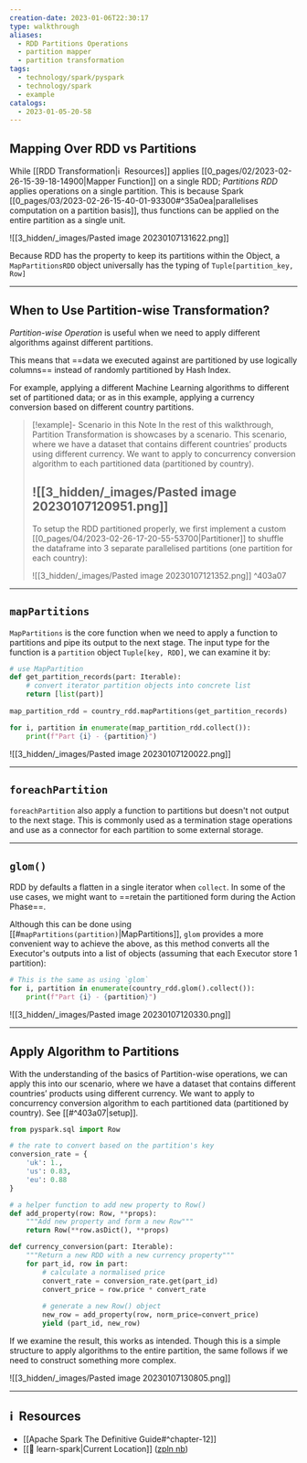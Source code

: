 ```yaml
---
creation-date: 2023-01-06T22:30:17
type: walkthrough
aliases:
  - RDD Partitions Operations
  - partition mapper
  - partition transformation
tags:
  - technology/spark/pyspark
  - technology/spark
  - example
catalogs:
  - 2023-01-05-20-58
---
```


## Mapping Over RDD vs Partitions

While [[RDD Transformation|ℹ️  Resources]] applies [[0_pages/02/2023-02-26-15-39-18-14900|Mapper Function]] on a single RDD; *Partitions RDD* applies operations on a single partition. This is because Spark [[0_pages/03/2023-02-26-15-40-01-93300#^35a0ea|parallelises computation on a partition basis]], thus functions can be applied on the entire partition as a single unit.

![[3_hidden/_images/Pasted image 20230107131622.png]]

Because RDD has the property to keep its partitions within the Object, a `MapPartitionsRDD` object universally has the typing of `Tuple[partition_key, Row]`

---
## When to Use Partition-wise Transformation?

*Partition-wise Operation* is useful when we need to apply different algorithms against different partitions. 

This means that ==data we executed against are partitioned by use logically columns== instead of randomly partitioned by Hash Index. 

For example, applying a different Machine Learning algorithms to different set of partitioned data; or as in this example, applying a currency conversion based on different country partitions. 

> [!example]- Scenario in this Note
> In the rest of this walkthrough, Partition Transformation is showcases by a scenario. This scenario, where we have a dataset that contains different countries’ products using different currency. We want to apply to concurrency conversion algorithm to each partitioned data (partitioned by country).
> 
> ![[3_hidden/_images/Pasted image 20230107120951.png]]
> ---
> To setup the RDD partitioned properly, we first implement a custom [[0_pages/04/2023-02-26-17-20-55-53700|Partitioner]] to shuffle the dataframe into 3 separate parallelised partitions (one partition for each country):
> 
> ![[3_hidden/_images/Pasted image 20230107121352.png]]
^403a07

---
## `mapPartitions`

`MapPartitions` is the core function when we need to apply a function to partitions and pipe its output to the next stage. The input type for the function is a `partition` object `Tuple[key, RDD]`, we can examine it by: 

```python
# use MapPartition
def get_partition_records(part: Iterable):
    # convert iterator partition objects into concrete list
    return [list(part)]
    
map_partition_rdd = country_rdd.mapPartitions(get_partition_records)

for i, partition in enumerate(map_partition_rdd.collect()):
    print(f"Part {i} - {partition}")
```

![[3_hidden/_images/Pasted image 20230107120022.png]]

---
## `foreachPartition`

`foreachPartition` also apply a function to partitions but doesn't not output to the next stage. This is commonly used as a termination stage operations and use as a connector for each partition to some external storage. 

---
## `glom()`

RDD by defaults a flatten in a single iterator when `collect`. In some of the use cases, we might want to ==retain the partitioned form during the Action Phase==. 

Although this can be done using [[#`mapPartitions(partition)`|MapPartitions]], `glom` provides a more convenient way to achieve the above, as this method converts all the Executor's outputs into a list of objects (assuming that each Executor store 1 partition): 

```python
# This is the same as using `glom`
for i, partition in enumerate(country_rdd.glom().collect()):
    print(f"Part {i} - {partition}")
```
![[3_hidden/_images/Pasted image 20230107120330.png]]

---
## Apply Algorithm to Partitions 

With the understanding of the basics of Partition-wise operations, we can apply this into our scenario, where we have a dataset that contains different countries’ products using different currency. We want to apply to concurrency conversion algorithm to each partitioned data (partitioned by country). See [[#^403a07|setup]].

```python
from pyspark.sql import Row

# the rate to convert based on the partition's key
conversion_rate = {
    'uk': 1., 
    'us': 0.83, 
    'eu': 0.88
}

# a helper function to add new property to Row()
def add_property(row: Row, **props):
    """Add new property and form a new Row"""
    return Row(**row.asDict(), **props)

def currency_conversion(part: Iterable):
    """Return a new RDD with a new currency property"""
    for part_id, row in part:
		# calculate a normalised price
        convert_rate = conversion_rate.get(part_id)
        convert_price = row.price * convert_rate
        
        # generate a new Row() object
        new_row = add_property(row, norm_price=convert_price)
        yield (part_id, new_row)
```

If we examine the result, this works as intended. Though this is a simple structure to apply algorithms to the entire partition, the same follows if we need to construct something more complex. 

![[3_hidden/_images/Pasted image 20230107130805.png]]


---
## ℹ️  Resources
- [[Apache Spark The Definitive Guide#^chapter-12]]
- [[🔖 learn-spark|Current Location]] ([zpln nb](https://github.com/tobytoyin/learn-spark/tree/main/pyspark))